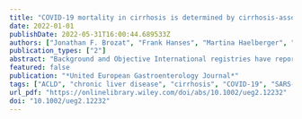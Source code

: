 ```yaml
---
title: "COVID-19 mortality in cirrhosis is determined by cirrhosis-associated comorbidities and extrahepatic organ failure: Results from the multinational LEOSS registry"
date: 2022-01-01
publishDate: 2022-05-31T16:00:44.689533Z
authors: ["Jonathan F. Brozat", "Frank Hanses", "Martina Haelberger", "Melanie Stecher", "Michael Dreher", "Lukas Tometten", "Maria M. Ruethrich", "Janne J. Vehreschild", "Christian Trautwein", "Stefan Borgmann", "Maria J. G. T. Vehreschild", "Carolin E. M. Jakob", "Andreas Stallmach", "Kai Wille", "Kerstin Hellwig", "Nora Isberner", "Philipp A. Reuken", "Fabian Geisler", "Jacob Nattermann", "Tony Bruns", "the LEOSS study Group"]
publication_types: ["2"]
abstract: "Background and Objective International registries have reported high mortality rates in patients with liver disease and COVID-19. However, the extent to which comorbidities contribute to excess COVID-19 mortality in cirrhosis is controversial. Methods We used the multinational Lean European Open Survey on SARS-CoV-2-infected patients (LEOSS) to identify patients with cirrhosis documented between March 2020 and March 2021, when the wild-type and alpha variant were predominant. We compared symptoms, disease progression and mortality after propensity score matching (PSM) for age, sex, obesity, smoking status, and concomitant diseases. Mortality was also compared with that of patients with spontaneous bacterial peritonitis (SBP) without SARS-CoV-2 infection, a common bacterial infection and well-described precipitator of acute-on-chronic liver failure. Results Among 7096 patients with SARS-CoV-2 infection eligible for analysis, 70 (0.99%) had cirrhosis, and all were hospitalized. Risk factors for severe COVID-19, such as diabetes, renal disease, and cardiovascular disease were more frequent in patients with cirrhosis. Case fatality rate in patients with cirrhosis was 31.4% with the highest odds of death in patients older than 65 years (43.6% mortality; odds ratio [OR] 4.02; p = 0.018), Child-Pugh class C (57.1%; OR 4.00; p = 0.026), and failure of two or more organs (81.8%; OR 19.93; p = 0.001). After PSM for demographics and comorbidity, the COVID-19 case fatality of patients with cirrhosis did not significantly differ from that of matched patients without cirrhosis (28.8% vs. 26.1%; p = 0.644) and was similar to the 28-day mortality in a comparison group of patients with cirrhosis and SBP (33.3% vs. 31.5%; p = 1.000). Conclusions In immunologically naïve patients with cirrhosis, mortality from wild-type SARS-CoV-2 and the alpha variant is high and is largely determined by cirrhosis-associated comorbidities and extrahepatic organ failure."
featured: false
publication: "*United European Gastroenterology Journal*"
tags: ["ACLD", "chronic liver disease", "cirrhosis", "COVID-19", "SARS-CoV-2", "SBP"]
url_pdf: "https://onlinelibrary.wiley.com/doi/abs/10.1002/ueg2.12232"
doi: "10.1002/ueg2.12232"
---
```


